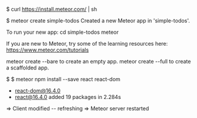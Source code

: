 $ curl https://install.meteor.com/ | sh


$ meteor create simple-todos
Created a new Meteor app in 'simple-todos'.

To run your new app:
  cd simple-todos
  meteor

If you are new to Meteor, try some of the learning resources here:
  https://www.meteor.com/tutorials

meteor create --bare to create an empty app.
meteor create --full to create a scaffolded app.

$ $ meteor npm install --save react react-dom
+ react-dom@16.4.0
+ react@16.4.0
added 19 packages in 2.284s

=> Client modified -- refreshing
=> Meteor server restarted

